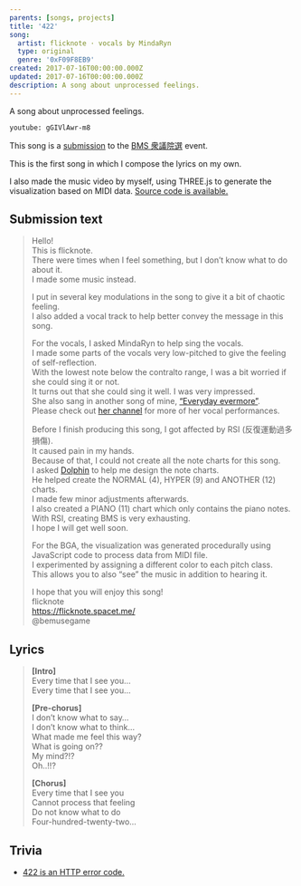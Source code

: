 ```yaml
---
parents: [songs, projects]
title: '422'
song:
  artist: flicknote · vocals by MindaRyn
  type: original
  genre: '0xF09F8EB9'
created: 2017-07-16T00:00:00.000Z
updated: 2017-07-16T00:00:00.000Z
description: A song about unprocessed feelings.
---
```


A song about unprocessed feelings.

`youtube: gGIVlAwr-m8`

This song is a [submission](https://bmssearch.net/venue/detail?event=3&id=42) to the [BMS 衆議院選](https://qstol.info/events/BMS_Shuin/) event.

This is the first song in which I compose the lyrics on my own.

I also made the music video by myself, using THREE.js to generate the visualization based on MIDI data. [Source code is available.](https://github.com/dtinth/422)

## Submission text

> Hello! \
> This is flicknote. \
> There were times when I feel something, but I don’t know what to do about it. \
> I made some music instead.
>
> I put in several key modulations in the song to give it a bit of chaotic feeling. \
> I also added a vocal track to help better convey the message in this song.
>
> For the vocals, I asked MindaRyn to help sing the vocals. \
> I made some parts of the vocals very low-pitched to give the feeling of self-reflection. \
> With the lowest note below the contralto range, I was a bit worried if she could sing it or not. \
> It turns out that she could sing it well. I was very impressed. \
> She also sang in another song of mine, [“Everyday evermore”](/music/everyday-evermore/). \
> Please check out [her channel](https://www.youtube.com/channel/UCI3GAvwaZwf1abbeREza8eA) for more of her vocal performances.
>
> Before I finish producing this song, I got affected by RSI (反復運動過多損傷). \
> It caused pain in my hands. \
> Because of that, I could not create all the note charts for this song. \
> I asked [Dolphin](https://soundcloud.com/Dolphin) to help me design the note charts. \
> He helped create the NORMAL (4), HYPER (9) and ANOTHER (12) charts. \
> I made few minor adjustments afterwards. \
> I also created a PIANO (11) chart which only contains the piano notes. \
> With RSI, creating BMS is very exhausting. \
> I hope I will get well soon.
>
> For the BGA, the visualization was generated procedurally using JavaScript code to process data from MIDI file. \
> I experimented by assigning a different color to each pitch class. \
> This allows you to also “see” the music in addition to hearing it.
>
> I hope that you will enjoy this song! \
> flicknote \
> https://flicknote.spacet.me/ \
> @bemusegame

## Lyrics

> **[Intro]** \
> Every time that I see you… \
> Every time that I see you…
>
> **[Pre-chorus]** \
> I don’t know what to say… \
> I don’t know what to think… \
> What made me feel this way? \
> What is going on?? \
> My mind?!? \
> Oh..!!?
>
> **[Chorus]** \
> Every time that I see you \
> Cannot process that feeling \
> Do not know what to do \
> Four-hundred-twenty-two…

## Trivia

- [422 is an HTTP error code.](https://developer.mozilla.org/en-US/docs/Web/HTTP/Status/422)
